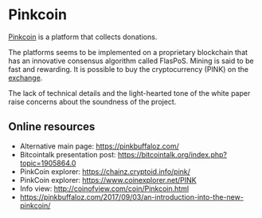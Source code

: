 # Pinkcoin 

[Pinkcoin](https://getstarted.with.pink/) is a platform that collects donations.

The platforms seems to be implemented on a proprietary blockchain that has an innovative consensus algorithm called FlasPoS.
Mining is said to be  fast and rewarding. It is possible to buy the  cryptocurrency (PINK) on the 
[exchange](https://coinmarketcap.com/it/currencies/pinkcoin/).  

The lack of technical details  and the light-hearted tone of the white paper raise concerns about the soundness of the project. 

## Online resources
* Alternative main page: https://pinkbuffaloz.com/
* Bitcointalk  presentation post: https://bitcointalk.org/index.php?topic=1905864.0
* PinkCoin explorer: https://chainz.cryptoid.info/pink/
* PinkCoin explorer: https://www.coinexplorer.net/PINK
* Info view: http://coinofview.com/coin/Pinkcoin.html
* https://pinkbuffaloz.com/2017/09/03/an-introduction-into-the-new-pinkcoin/
